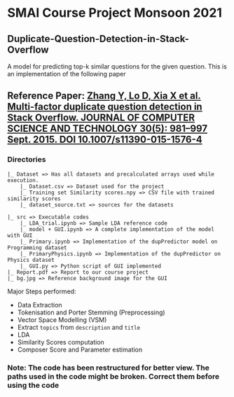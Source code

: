 # SMAI Course Project Monsoon 2021
## Duplicate-Question-Detection-in-Stack-Overflow
A model for predicting top-k similar questions for the given question. This is an implementation of the following paper
## Reference Paper: [Zhang Y, Lo D, Xia X et al. Multi-factor duplicate question detection in Stack Overflow. JOURNAL OF  COMPUTER SCIENCE AND TECHNOLOGY 30(5): 981–997 Sept. 2015. DOI 10.1007/s11390-015-1576-4 ](https://link.springer.com/content/pdf/10.1007/s11390-015-1576-4.pdf)

### Directories
```
|_ Dataset => Has all datasets and precalculated arrays used while execution.
	|_ Dataset.csv => Dataset used for the project
	|_ Training set Similarity scores.npy => CSV file with trained similarity scores
	|_ dataset_source.txt => sources for the datasets

|_ src => Executable codes
	|_ LDA_trial.ipynb => Sample LDA reference code
	|_ model + GUI.ipynb => A complete implementation of the model with GUI
	|_ Primary.ipynb => Implementation of the dupPredictor model on Programming dataset
	|_ PrimaryPhysics.ipynb => Implementation of the dupPredictor on Physics dataset
	|_ GUI.py => Python script of GUI implemented
|_ Report.pdf => Report to our course project
|_ bg.jpg => Reference background image for the GUI
```
Major Steps performed:
- Data Extraction 
- Tokenisation and Porter Stemming (Preprocessing)
- Vector Space Modelling (VSM)
- Extract ```topics``` from ```description``` and ```title```
- LDA
- Similarity Scores computation
- Composer Score and Parameter estimation

### Note: The code has been restructured for better view. The paths used in the code might be broken. Correct them before using the code
